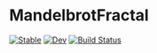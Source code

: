 # MandelbrotFractal

[![Stable](https://img.shields.io/badge/docs-stable-blue.svg)](https://vlmikheev.github.io/MandelbrotFractal.jl/stable/)
[![Dev](https://img.shields.io/badge/docs-dev-blue.svg)](https://vlmikheev.github.io/MandelbrotFractal.jl/dev/)
[![Build Status](https://github.com/vlmikheev/MandelbrotFractal.jl/actions/workflows/CI.yml/badge.svg?branch=master)](https://github.com/vlmikheev/MandelbrotFractal.jl/actions/workflows/CI.yml?query=branch%3Amaster)
